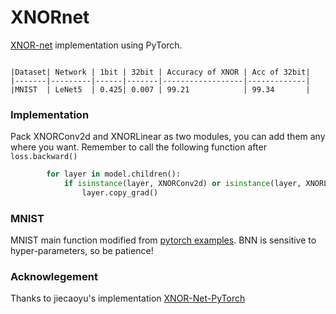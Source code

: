 # XNORnet

[XNOR-net](https://arxiv.org/pdf/1603.05279.pdf) implementation using PyTorch.

```

|Dataset| Network | 1bit | 32bit | Accuracy of XNOR | Acc of 32bit|
|-------|---------|------|-------|------------------|-------------|
|MNIST  | LeNet5  | 0.425| 0.007 | 99.21            | 99.34       |
```

### Implementation

Pack XNORConv2d and XNORLinear as two modules, you can add them any where you want. Remember to call the following function after ```loss.backward()```

```python
        for layer in model.children():
            if isinstance(layer, XNORConv2d) or isinstance(layer, XNORLinear):
                layer.copy_grad()
```

### MNIST

MNIST main function modified from [pytorch examples](https://github.com/pytorch/examples/tree/master/mnist). BNN is sensitive to hyper-parameters, so be patience!

### Acknowlegement

Thanks to jiecaoyu's implementation [XNOR-Net-PyTorch](https://github.com/jiecaoyu/XNOR-Net-PyTorch)
